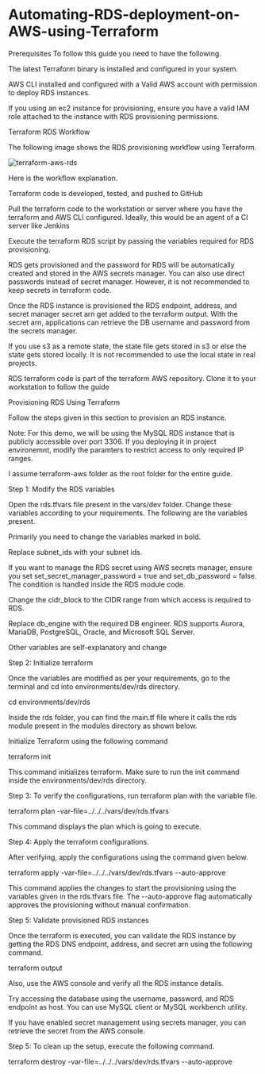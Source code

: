 # Automating-RDS-deployment-on-AWS-using-Terraform

Prerequisites
To follow this guide you need to have the following.

The latest Terraform binary is installed and configured in your system.

AWS CLI installed and configured with a Valid AWS account with permission to deploy RDS instances.

If you using an ec2 instance for provisioning, ensure you have a valid IAM role attached to the instance with RDS provisioning permissions.

Terraform RDS Workflow

The following image shows the RDS provisioning workflow using Terraform.

![terraform-aws-rds](https://github.com/Mamiololo01/Automating-RDS-deployment-on-AWS-using-Terraform/assets/67044030/4878023f-ec64-435f-97a9-0f56c613a56c)

Here is the workflow explanation.

Terraform code is developed, tested, and pushed to GitHub

Pull the terraform code to the workstation or server where you have the terraform and AWS CLI configured. Ideally, this would be an agent of a CI server like Jenkins

Execute the terraform RDS script by passing the variables required for RDS provisioning.

RDS gets provisioned and the password for RDS will be automatically created and stored in the AWS secrets manager. You can also use direct passwords instead of secret manager. However, it is not recommended to keep secrets in terraform code.

Once the RDS instance is provisioned the RDS endpoint, address, and secret manager secret arn get added to the terraform output. With the secret arn, applications can retrieve the DB username and password from the secrets manager.

If you use s3 as a remote state, the state file gets stored in s3 or else the state gets stored locally. It is not recommended to use the local state in real projects.

RDS terraform code is part of the terraform AWS repository. Clone it to your workstation to follow the guide


Provisioning RDS Using Terraform

Follow the steps given in this section to provision an RDS instance.

Note: For this demo, we will be using the MySQL RDS instance that is publicly accessible over port 3306. If you deploying it in project environemnt, modify the paramters to restrict access to only required IP ranges.

I assume terraform-aws folder as the root folder for the entire guide.

Step 1: Modify the RDS variables

Open the rds.tfvars file present in the vars/dev folder. Change these variables according to your requirements. The following are the variables present.

Primarily you need to change the variables marked in bold.

Replace subnet_ids with your subnet ids.

If you want to manage the RDS secret using AWS secrets manager, ensure you set set_secret_manager_password = true and set_db_password = false. The condition is handled inside the RDS module code.

Change the cidr_block to the CIDR range from which access is required to RDS.

Replace db_engine with the required DB engineer. RDS supports Aurora, MariaDB, PostgreSQL, Oracle, and Microsoft SQL Server.

Other variables are self-explanatory and change


Step 2: Initialize terraform

Once the variables are modified as per your requirements, go to the terminal and cd into environments/dev/rds directory.

cd environments/dev/rds

Inside the rds folder, you can find the main.tf file where it calls the rds module present in the modules directory as shown below.

Initialize Terraform using the following command

terraform init

This command initializes terraform. Make sure to run the init command inside the environments/dev/rds directory.

Step 3: To verify the configurations, run terraform plan with the variable file.

terraform plan  -var-file=../../../vars/dev/rds.tfvars

This command displays the plan which is going to execute.

Step 4: Apply the terraform configurations.

After verifying, apply the configurations using the command given below.

terraform apply -var-file=../../../vars/dev/rds.tfvars --auto-approve

This command applies the changes to start the provisioning using the variables given in the rds.tfvars file. The --auto-approve flag automatically approves the provisioning without manual confirmation.

Step 5: Validate provisioned RDS instances

Once the terraform is executed, you can validate the RDS instance by getting the RDS DNS endpoint, address, and secret arn using the following command.

terraform output

Also, use the AWS console and verify all the RDS instance details.

Try accessing the database using the username, password, and RDS endpoint as host. You can use MySQL client or MySQL workbench utility.

If you have enabled secret management using secrets manager, you can retrieve the secret from the AWS console.

Step 5: To clean up the setup, execute the following command.

terraform destroy -var-file=../../../vars/dev/rds.tfvars --auto-approve
